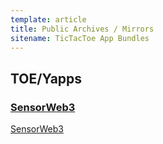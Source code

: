 ```yaml
---
template: article
title: Public Archives / Mirrors
sitename: TicTacToe App Bundles
---
```


## TOE/Yapps

### [SensorWeb3](yapps/sensor-web3)

[SensorWeb3](yapps/sensor-web3)
